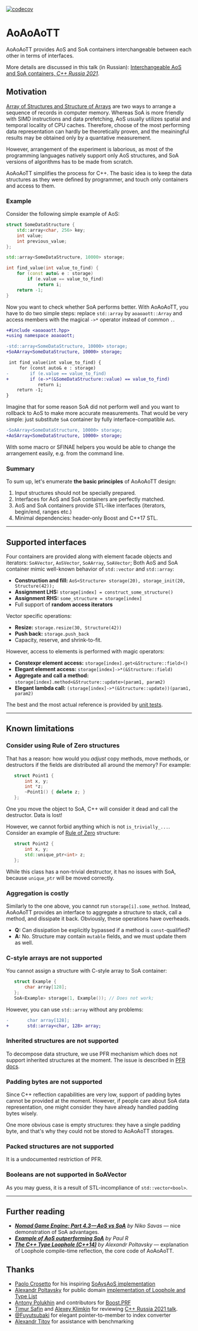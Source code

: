 [![codecov](https://codecov.io/gh/pavelkryukov/aoaoaott/branch/master/graph/badge.svg)](https://codecov.io/gh/pavelkryukov/aoaoaott)

# AoAoAoTT

AoAoAoTT provides AoS and SoA containers interchangeable between each other in terms of interfaces.

More details are discussed in this talk (in Russian): [Interchangeable AoS and SoA containers, _C++ Russia 2021_](https://cppconf.ru/en/talks/interchangeable-aos-and-soa-containers/).

## Motivation

[Array of Structures and Structure of Arrays](https://en.wikipedia.org/wiki/AOS_and_SOA) are two ways to arrange a sequence of records in computer memory.
Whereas SoA is more friendly with SIMD instructions and data prefetching, AoS usually utilizes spatial and temporal locality of CPU caches.
Therefore, choose of the most performing data representation can hardly be theoretically proven, and the meainingful results may be obtained only by a quantative measurement.

However, arrangement of the experiment is laborious, as most of the programming languages natively support only AoS structures, and SoA versions of algorithms has to be made from scratch.

AoAoAoTT simplifies the process for C++.
The basic idea is to keep the data structures as they were defined by programmer, and touch only containers and access to them.

### Example

Consider the following simple example of AoS:

```c++
struct SomeDataStructure {
    std::array<char, 256> key;
    int value;
    int previous_value;
};

std::array<SomeDataStructure, 10000> storage;

int find_value(int value_to_find) {
    for (const auto& e : storage)
        if (e.value == value_to_find)
            return i;
    return -1;
}
```

Now you want to check whether SoA performs better.
With AoAoAoTT, you have to do two simple steps: replace `std::array` by `aoaoaott::Array` and access members with the magical `->*` operator instead of common `.`.

```diff
+#include <aoaoaott.hpp>
+using namespace aoaoaott;

-std::array<SomeDataStructure, 10000> storage;
+SoAArray<SomeDataStructure, 10000> storage;

 int find_value(int value_to_find) {
     for (const auto& e : storage)
-        if (e.value == value_to_find)
+        if (e->*(&SomeDataStructure::value) == value_to_find)
            return i;
    return -1;
}
```

Imagine that for some reason SoA did not perform well and you want to rollback to AoS to make more accurate measurements.
That would be very simple: just substitute `SoA` container by fully interface-compatible `AoS`.

```diff
-SoAArray<SomeDataStructure, 10000> storage;
+AoSArray<SomeDataStructure, 10000> storage;
```

With some macro or SFINAE helpers you would be able to change the arrangement easily, e.g. from the command line.

### Summary

To sum up, let's enumerate **the basic principles** of AoAoAoTT design:
1. Input structures should not be specially prepared.
2. Interfaces for AoS and SoA containers are perfectly matched.
3. AoS and SoA containers provide STL-like interfaces (iterators, begin/end, ranges etc.)
4. Minimal dependencies: header-only Boost and C++17 STL.

----
## Supported interfaces

Four containers are provided along with element facade objects and iterators: `SoAVector`, `AoSVector`, `SoAArray`, `SoAVector`;
Both AoS and SoA container mimic well-known behavior of `std::vector` and `std::array`:

* **Construction and fill:** `AoS<Structure> storage(20), storage_init(20, Structure(42));`
* **Assignment LHS:** `storage[index] = construct_some_structure()`
* **Assignment RHS:** `some_structure = storage[index]`
* Full support of **random access iterators**

Vector specific operations:
* **Resize:** `storage.resize(30, Structure(42))`
* **Push back:** `storage.push_back`
* Capacity, reserve, and shrink-to-fit.

However, access to elements is performed with magic operators:
* **Constexpr element access:** `storage[index].get<&Structure::field>()`
* **Elegant element access:** `storage[index]->*(&Structure::field)`
* **Aggregate and call a method:** `storage[index].method<&Structure::update>(param1, param2)`
* **Elegant lambda call:** `(storage[index]->*(&Structure::update))(param1, param2)`

The best and the most actual reference is provided by [unit tests](https://github.com/pavelkryukov/AoAoAoTT/blob/master/test/test.cpp).

----
## Known limitations

### Consider using Rule of Zero structures

That has a reason: how would you _adjust_ copy methods, move methods, or destructors if the fields are distributed all around the memory?
For example:

```c++
   struct Point1 {
       int x, y;
       int *z;
       ~Point1() { delete z; }
   };
```

One you move the object to SoA, C++ will consider it dead and call the destructor. Data is lost!

However, we cannot forbid anything which is not `is_trivially_...`. Consider an example of [Rule of Zero](https://cpppatterns.com/patterns/rule-of-zero.html) structure:

```c++
   struct Point2 {
       int x, y;
       std::unique_ptr<int> z;
   };
```

While this class has a non-trivial destructor, it has no issues with SoA, because `unique_ptr` will be moved correctly.

### Aggregation is costly

Similarly to the one above, you cannot run `storage[i].some_method`.
Instead, AoAoAoTT provides an interface to aggregate a structure to stack, call a method, and dissipate it back.
Obviously, these operations have overheads.

* **Q:** Can dissipation be explicitly bypassed if a method is `const`-qualified?
* **A:** No. Structure may contain `mutable` fields, and we must update them as well.

### C-style arrays are not supported

You cannot assign a structure with C-style array to SoA container:

```c++
   struct Example {
       char array[128];
   };
   SoA<Example> storage(1, Example()); // Does not work;
```

However, you can use `std::array` without any problems:

```diff
-       char array[128];
+       std::array<char, 128> array;
```

### Inherited structures are not supported

To decompose data structure, we use PFR mechanism which does not support inherited structures at the moment. The issue is described in [PFR docs](https://www.boost.org/doc/libs/1_77_0/doc/html/boost_pfr/limitations_and_configuration.html).

### Padding bytes are not supported

Since C++ reflection capabilities are very low, support of padding bytes cannot be provided at the moment.
However, if people care about SoA data representation, one might consider they have already handled padding bytes wisely.

One more obvious case is empty structures: they have a single padding byte, and that's why they could not be stored to AoAoAoTT storages.

### Packed structures are not supported

It is a undocumented restriction of PFR.

### Booleans are not supported in SoAVector

As you may guess, it is a result of STL-incompliance of `std::vector<bool>`.

----

## Further reading

* _**[Nomad Game Engine: Part 4.3 — AoS vs SoA](https://medium.com/@savas/nomad-game-engine-part-4-3-aos-vs-soa-storage-5bec879aa38c)** by Niko Savas_ — nice demonstration of SoA advantages.
* _**[Example of AoS outperforming SoA](https://stackoverflow.com/questions/17924705/structure-of-arrays-vs-array-of-structures-in-cuda/17924782#17924782)** by Paul R_
* _**[The C++ Type Loophole (C++14)](http://alexpolt.github.io/type-loophole.html)** by Alexandr Poltavsky_ — explanation of Loophole compile-time reflection, the core code of AoAoAoTT.

## Thanks

* [Paolo Crosetto](https://github.com/crosetto) for his inspiring [SoAvsAoS implementation](https://github.com/crosetto/SoAvsAoS)
* [Alexandr Poltavsky](https://github.com/alexpolt) for public domain [implementation of Loophole and Type List](https://github.com/alexpolt/luple)
* [Antony Polukhin](https://github.com/apolukhin) and contributors for [Boost.PRF](https://github.com/boostorg/pfr)
* [Timur Safin](https://github.com/tsafin) and [Alexey Klimkin](https://github.com/klimkin) for reviewing [C++ Russia 2021 talk](https://cppconf.ru/en/talks/interchangeable-aos-and-soa-containers/).
* [@Fuyutsubaki](https://github.com/Fuyutsubaki) for elegant pointer-to-member to index converter
* [Alexandr Titov](https://github.com/alexander-titov) for assistance with benchmarking
